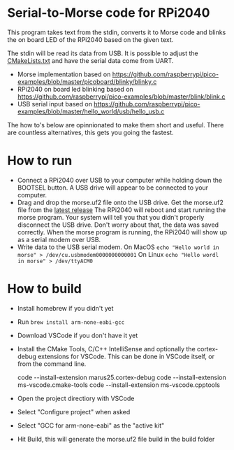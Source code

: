 # Serial-to-Morse code for RPi2040

This program takes text from the stdin, converts it to Morse code and blinks the on board LED of the RPi2040 based on the given text.

The stdin will be read its data from USB. It is possible to adjust the [CMakeLists.txt](CMakeLists.txt) and have the serial data come from UART.

* Morse implementation based on https://github.com/raspberrypi/pico-examples/blob/master/picoboard/blinky/blinky.c
* RPi2040 on board led blinking based on https://github.com/raspberrypi/pico-examples/blob/master/blink/blink.c
* USB serial input based on https://github.com/raspberrypi/pico-examples/blob/master/hello_world/usb/hello_usb.c

The how to's below are opinnionated to make them short and useful. There are countless alternatives, this gets you going the fastest.

# How to run

* Connect a RPi2040 over USB to your computer while holding down the BOOTSEL button.
  A USB drive will appear to be connected to your computer.
* Drag and drop the morse.uf2 file onto the USB drive.
  Get the morse.uf2 file from the [latest release](https://github.com/berikv/pico-morse/releases/latest/download)
  The RPi2040 will reboot and start running the morse program.
  Your system will tell you that you didn't properly disconnect the USB drive. Don't worry about that, the data was saved correctly.
  When the morse program is running, the RPi2040 will show up as a serial modem over USB.
* Write data to the USB serial modem.
  On MacOS `echo "Hello world in morse" > /dev/cu.usbmodem0000000000001`
  On Linux `echo "Hello wordl in morse" > /dev/ttyACM0`

# How to build

* Install homebrew if you didn't yet
* Run `brew install arm-none-eabi-gcc`
* Download VSCode if you don't have it yet
* Install the CMake Tools, C/C++ IntelliSense and optionally the cortex-debug extensions for VSCode.
This can be done in VSCode itself, or from the command line.

    code --install-extension marus25.cortex-debug
    code --install-extension ms-vscode.cmake-tools
    code --install-extension ms-vscode.cpptools

* Open the project directiory with VSCode
* Select "Configure project" when asked
* Select "GCC for arm-none-eabi" as the "active kit"
* Hit Build, this will generate the morse.uf2 file build in the build folder
